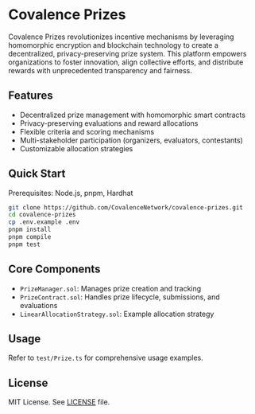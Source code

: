 # Covalence Prizes

Covalence Prizes revolutionizes incentive mechanisms by leveraging homomorphic encryption and blockchain technology to create a decentralized, privacy-preserving prize system. This platform empowers organizations to foster innovation, align collective efforts, and distribute rewards with unprecedented transparency and fairness.

## Features

- Decentralized prize management with homomorphic smart contracts
- Privacy-preserving evaluations and reward allocations
- Flexible criteria and scoring mechanisms
- Multi-stakeholder participation (organizers, evaluators, contestants)
- Customizable allocation strategies

## Quick Start

Prerequisites: Node.js, pnpm, Hardhat

```bash
git clone https://github.com/CovalenceNetwork/covalence-prizes.git
cd covalence-prizes
cp .env.example .env
pnpm install
pnpm compile
pnpm test
```

## Core Components

- `PrizeManager.sol`: Manages prize creation and tracking
- `PrizeContract.sol`: Handles prize lifecycle, submissions, and evaluations
- `LinearAllocationStrategy.sol`: Example allocation strategy

## Usage

Refer to `test/Prize.ts` for comprehensive usage examples.

## License

MIT License. See [LICENSE](LICENSE) file.